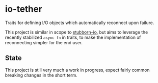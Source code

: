 # io-tether

Traits for defining I/O objects which automatically reconnect upon failure.

This project is similar in scope to [stubborn-io](https://github.com/craftytrickster/stubborn-io),
but aims to leverage the recently stabilized `async fn` in traits, to make the
implementation of reconnecting simpler for the end user.

## State

This project is still very much a work in progress, expect fairly common 
breaking changes in the short term. 

